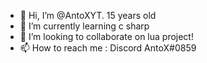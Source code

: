 - 👋 Hi, I’m @AntoXYT. 15 years old
- 🌱 I’m currently learning c sharp
- 💞️ I’m looking to collaborate on lua project!
- 📫 How to reach me : Discord  AntoX#0859

